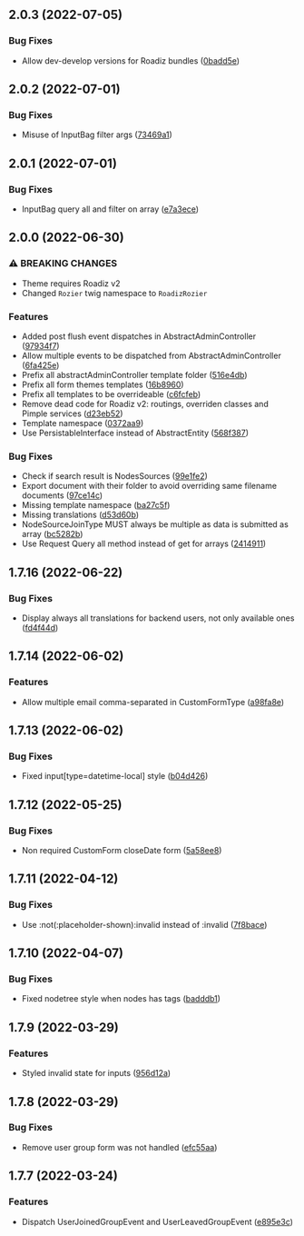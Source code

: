 ## 2.0.3 (2022-07-05)

### Bug Fixes

* Allow dev-develop versions for Roadiz bundles ([0badd5e](https://github.com/roadiz/rozier/commit/0badd5ef502aaa20ecdc88227be3a50a95571ad1))

## 2.0.2 (2022-07-01)

### Bug Fixes

* Misuse of InputBag filter args ([73469a1](https://github.com/roadiz/rozier/commit/73469a1290d97f7791ecad3d16b2b0faf6156d19))

## 2.0.1 (2022-07-01)

### Bug Fixes

* InputBag query all and filter on array ([e7a3ece](https://github.com/roadiz/rozier/commit/e7a3ece33db836b630c8a1bfbd517e57cf3e4c55))

## 2.0.0 (2022-06-30)

### ⚠ BREAKING CHANGES

* Theme requires Roadiz v2
* Changed `Rozier` twig namespace to `RoadizRozier`

### Features

* Added post flush event dispatches in AbstractAdminController ([97934f7](https://github.com/roadiz/rozier/commit/97934f73b5f8fb47ad8dc88f5ec7e3e1192756a1))
* Allow multiple events to be dispatched from AbstractAdminController ([6fa425e](https://github.com/roadiz/rozier/commit/6fa425e2bb2c25928b4f30c3534af1be314f9b20))
* Prefix all abstractAdminController template folder ([516e4db](https://github.com/roadiz/rozier/commit/516e4db56631e616c0b74bfe48e031695adb6815))
* Prefix all form themes templates ([16b8960](https://github.com/roadiz/rozier/commit/16b89602b639831bfc00a4e0246d38593172a9da))
* Prefix all templates to be overrideable ([c6fcfeb](https://github.com/roadiz/rozier/commit/c6fcfeb0b640d39ad82d7ff8f92bf5ad1d160b57))
* Remove dead code for Roadiz v2: routings, overriden classes and Pimple services ([d23eb52](https://github.com/roadiz/rozier/commit/d23eb527300643ead9c7d75e118733f0512e2f99))
* Template namespace ([0372aa9](https://github.com/roadiz/rozier/commit/0372aa97a8d736408e0f5b27f9f65f23f2a9e59b))
* Use PersistableInterface instead of AbstractEntity ([568f387](https://github.com/roadiz/rozier/commit/568f3874ea18bdd62a14cb38546618fd8b787666))

### Bug Fixes

* Check if search result is NodesSources ([99e1fe2](https://github.com/roadiz/rozier/commit/99e1fe2161e97a5c8c7822c4d7cea8554a21fc6c))
* Export document with their folder to avoid overriding same filename documents ([97ce14c](https://github.com/roadiz/rozier/commit/97ce14c7b699323129b95acb6c4fcc27c11446f6))
* Missing template namespace ([ba27c5f](https://github.com/roadiz/rozier/commit/ba27c5f2321514612fae972e414003927c5ae5fe))
* Missing translations ([d53d60b](https://github.com/roadiz/rozier/commit/d53d60b6f10e0d386bf24d0be14f525f507c959d))
* NodeSourceJoinType MUST always be multiple as data is submitted as array ([bc5282b](https://github.com/roadiz/rozier/commit/bc5282bb6f78fc6a71116b6038e8f010f78fd4c2))
* Use Request Query all method instead of get for arrays ([2414911](https://github.com/roadiz/rozier/commit/24149116d6fdfecf97046b76a9767d34d499d14a))

## 1.7.16 (2022-06-22)

### Bug Fixes

* Display always all translations for backend users, not only available ones ([fd4f44d](https://github.com/roadiz/rozier/commit/fd4f44d6c830887d31233aee5bbacb532cf2ceec))

## 1.7.14 (2022-06-02)

### Features

* Allow multiple email comma-separated in CustomFormType ([a98fa8e](https://github.com/roadiz/rozier/commit/a98fa8ee6b7d314175aa04b673371ccf79734bcb))

## 1.7.13 (2022-06-02)

### Bug Fixes

* Fixed input[type=datetime-local] style ([b04d426](https://github.com/roadiz/rozier/commit/b04d4269cf4f939da4440e0142ce7cadc054ac59))

## 1.7.12 (2022-05-25)

### Bug Fixes

* Non required CustomForm closeDate form ([5a58ee8](https://github.com/roadiz/rozier/commit/5a58ee869c1ad870cbe1befa3c35df86e3b81a8f))

## 1.7.11 (2022-04-12)

### Bug Fixes

* Use :not(:placeholder-shown):invalid instead of :invalid ([7f8bace](https://github.com/roadiz/rozier/commit/7f8bacec4064a5c7f2cd5b66c1f9b79a7841d389))

## 1.7.10 (2022-04-07)

### Bug Fixes

* Fixed nodetree style when nodes has tags ([badddb1](https://github.com/roadiz/rozier/commit/badddb1476a47253c8bd6c5e79260ae63ab9e4c4))

## 1.7.9 (2022-03-29)

### Features

* Styled invalid state for inputs ([956d12a](https://github.com/roadiz/rozier/commit/956d12a32f95aef4afd3125d79473f5ee57b9cdb))

## 1.7.8 (2022-03-29)

### Bug Fixes

* Remove user group form was not handled ([efc55aa](https://github.com/roadiz/rozier/commit/efc55aa4725def7a1c7ae377bfbd8936f6c9a1bb))

## 1.7.7 (2022-03-24)

### Features

* Dispatch UserJoinedGroupEvent and UserLeavedGroupEvent ([e895e3c](https://github.com/roadiz/rozier/commit/e895e3cc827f46704b5e0c420d9c8d1706484510))

